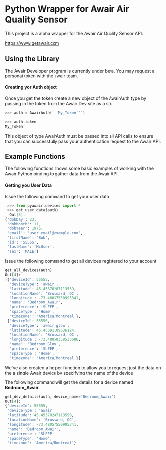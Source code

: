 # Python Wrapper for Awair Air Quality Sensor

This project is a alpha wrapper for the Awair Air Quality Sensor API.



https://www.getawair.com


## Using the Library

The Awair Developer program is currently under beta. You may request a personal token
with the awair team. 


#### Creating yor Auth object
Once you get the token create a new object of the AwairAuth type by passing in the token
from the Awair Dev site as a str.

```python
>>> auth = AwairAuth('''My_Token''')

>>> auth.token
My_Token'

```

This object of type AwairAuth must be passed into all API calls to ensure that you can 
successfully pass your authentication request to the Awair API.
 
 
 ## Example Functions
 
 The following functions shows some basic examples of working with the Awair Python binding to 
 gather data from the Awair API. 
 
 #### Getting you User Data
 
 Issue the following command to get your user data
 
```python
 >>> from pyawair.devices import *
 >>> get_user_data(auth)
  Out[3]: 
{'dobDay': 23,
 'dobMonth': 11,
 'dobYear': 1975,
 'email': 'user_email@example.com',
 'firstName': 'Bob',
 'id': '55555',
 'lastName': 'McUser',
 'sex': 'MALE'}
```

Issue the following command to get all devices registered to your account

```python
get_all_devices(auth)
Out[4]: 
[{'deviceId': 55555,
  'deviceType': 'awair',
  'latitude': 45.45370287113559,
  'locationName': 'Brossard, QC',
  'longitude': -73.48057550995341,
  'name': 'Bedroom_Awair',
  'preference': 'SLEEP',
  'spaceType': 'Home',
  'timezone': 'America/Montreal'},
 {'deviceId': 55556,
  'deviceType': 'awair-glow',
  'latitude': 45.45391109636124,
  'locationName': 'Brossard, QC',
  'longitude': -73.48050358533686,
  'name': 'Bedroom_Glow',
  'preference': 'SLEEP',
  'spaceType': 'Home',
  'timezone': 'America/Montreal'}]
```

We've also created a helper function to allow you to request just the data on the a single Awair 
device by specifying the name of the device

The following command will get the details for a device named **Bedroom_Awair**

```python
get_dev_details(auth, device_name='Bedroom_Awair')
Out[4]: 
{'deviceId': 55555,
 'deviceType': 'awair',
 'latitude': 45.45370287113559,
 'locationName': 'Brossard, QC',
 'longitude': -73.48057550995341,
 'name': 'Bedroom_Awair',
 'preference': 'SLEEP',
 'spaceType': 'Home',
 'timezone': 'America/Montreal'}

```